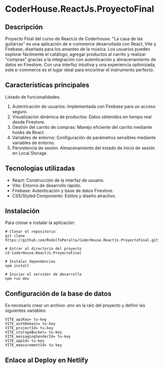 # CoderHouse.ReactJs.ProyectoFinal

## Descripción

Proyecto Final del curso de ReactJs de Coderhouse. "La casa de las guitarras" es una aplicación de e-commerce desarrollada con React, Vite y Firebase, diseñada para los amantes de la música. Los usuarios pueden explorar fácilmente el catálogo, agregar productos al carrito y realizar "compras" gracias a la integración con autenticación y almacenamiento de datos en Firestore. Con una interfaz intuitiva y una experiencia optimizada, este e-commerce es el lugar ideal para encontrar el instrumento perfecto.

## Características principales

Listado de funcionalidades.

1. Autenticación de usuarios: Implementada con Firebase para un acceso seguro.
2. Visualización dinámica de productos: Datos obtenidos en tiempo real desde Firestore.
3. Gestión del carrito de compras: Manejo eficiente del carrito mediante hooks de React.
4. Variables de entorno: Configuración de parámetros sensibles mediante variables de entorno.
5. Persistencia de sesión: Almacenamiento del estado de inicio de sesión en Local Storage.

## Tecnologías utilizadas

- React: Construcción de la interfaz de usuario.
- Vite: Entorno de desarrollo rápido.
- Firebase: Autenticación y base de datos Firestore.
- CSS/Styled Components: Estilos y diseño atractivo.

## Instalación

Para clonar e instalar la aplicación:

~~~
# Clonar el repositorio
git clone https://github.com/RodolfoPeralta/CoderHouse.ReactJs.ProyectoFinal.git

# Entrar al directorio del proyecto
cd CoderHouse.ReactJs.ProyectoFinal

# Instalar dependencias
npm install

# Iniciar el servidor de desarrollo
npm run dev
~~~


## Configuración de la base de datos

Es necesario crear un archivo .env en la raíz del proyecto y definir las siguientes variables:

~~~
VITE_apiKey= tu-key
VITE_authDomain= tu-key
VITE_projectId= tu-key
VITE_storageBucket= tu-key
VITE_messagingSenderId= tu-key
VITE_appId= tu-key
VITE_measurementId= tu-key
~~~



## Enlace al Deploy en Netlify
